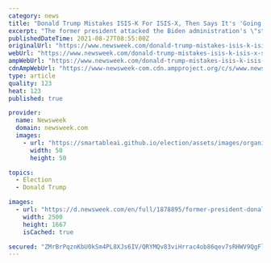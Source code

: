 ```yaml
---
category: news
title: "Donald Trump Mistakes ISIS-K For ISIS-X, Then Says It's 'Going to be Worse'"
excerpt: "The former president attacked the Biden administration's \"stupidity\" regarding the how the Afghanistan withdrawal was executed."
publishedDateTime: 2021-08-27T08:55:00Z
originalUrl: "https://www.newsweek.com/donald-trump-mistakes-isis-k-isis-x-says-its-going-worse-1623569"
webUrl: "https://www.newsweek.com/donald-trump-mistakes-isis-k-isis-x-says-its-going-worse-1623569"
ampWebUrl: "https://www.newsweek.com/donald-trump-mistakes-isis-k-isis-x-says-its-going-worse-1623569?amp=1"
cdnAmpWebUrl: "https://www-newsweek-com.cdn.ampproject.org/c/s/www.newsweek.com/donald-trump-mistakes-isis-k-isis-x-says-its-going-worse-1623569?amp=1"
type: article
quality: 123
heat: 123
published: true

provider:
  name: Newsweek
  domain: newsweek.com
  images:
    - url: "https://smartableai.github.io/election/assets/images/organizations/newsweek.com-50x50.jpg"
      width: 50
      height: 50

topics:
  - Election
  - Donald Trump

images:
  - url: "https://d.newsweek.com/en/full/1878895/former-president-donald-trump-holds-rally.jpg"
    width: 2500
    height: 1667
    isCached: true

secured: "ZMrBrPqznKbU0kSm4PL8XJs6IV/QRYMQv83viHrrac4ob86qev7sRHWV9QgFlN3SrLNHRoCdYeTzjF6oaqXdPdyrggZLVdchFiXEYC0H4oK/kog/z40TAoqod1JY7TShe7ks1LSSms8dyzpt1v7wJn01f9gorwMFjAUK3J6g7tnWQfvi1T2eN6ngLoCILfFLnRSuQCk7tlQjWxJ864EUQUtMFfbxKYtaD3QlbXUIFA05j1GUNMIW7VMZpLI2igYOweII4rtgJ3euD0xfkUSD6EiWih3TjigMsyq4tRCmKvpg8DbI/Uf8owh0CAEMyLlBhv6YtrqCLoMgnZo16ebR9eXNxZWuEVnjXuG4G9S5F3A=;aczZZl8KaURduVSXqQlAFA=="
---
```


